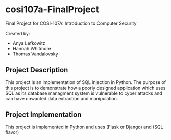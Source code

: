 # cosi107a-FinalProject

Final Project for COSI-107A: Introduction to Computer Security

Created by:

* Anya Lefkowitz
* Hannah Whitmore
* Thomas Vandalovsky

## Project Description

This project is an implementation of SQL injection in Python. The purpose of this project is to demonstrate how a poorly designed application which uses SQL as its database managment system is vulnerable to cyber attacks and can have unwanted data extraction and manipulation.

## Project Implementation

This project is implemented in Python and uses (Flask or Django) and (SQL flavor)
